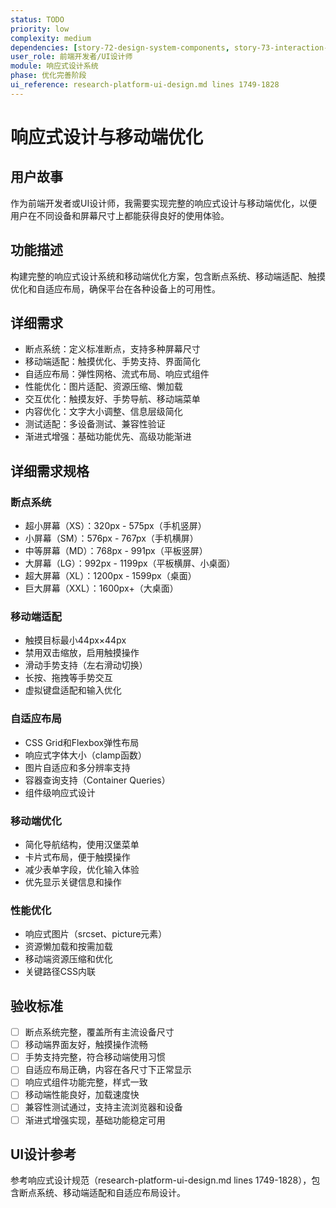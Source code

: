 ```yaml
---
status: TODO
priority: low
complexity: medium
dependencies: [story-72-design-system-components, story-73-interaction-patterns]
user_role: 前端开发者/UI设计师
module: 响应式设计系统
phase: 优化完善阶段
ui_reference: research-platform-ui-design.md lines 1749-1828
---
```


# 响应式设计与移动端优化

## 用户故事
作为前端开发者或UI设计师，我需要实现完整的响应式设计与移动端优化，以便用户在不同设备和屏幕尺寸上都能获得良好的使用体验。

## 功能描述
构建完整的响应式设计系统和移动端优化方案，包含断点系统、移动端适配、触摸优化和自适应布局，确保平台在各种设备上的可用性。

## 详细需求
- 断点系统：定义标准断点，支持多种屏幕尺寸
- 移动端适配：触摸优化、手势支持、界面简化
- 自适应布局：弹性网格、流式布局、响应式组件
- 性能优化：图片适配、资源压缩、懒加载
- 交互优化：触摸友好、手势导航、移动端菜单
- 内容优化：文字大小调整、信息层级简化
- 测试适配：多设备测试、兼容性验证
- 渐进式增强：基础功能优先、高级功能渐进

## 详细需求规格
### 断点系统
- 超小屏幕（XS）：320px - 575px（手机竖屏）
- 小屏幕（SM）：576px - 767px（手机横屏）
- 中等屏幕（MD）：768px - 991px（平板竖屏）
- 大屏幕（LG）：992px - 1199px（平板横屏、小桌面）
- 超大屏幕（XL）：1200px - 1599px（桌面）
- 巨大屏幕（XXL）：1600px+（大桌面）

### 移动端适配
- 触摸目标最小44px×44px
- 禁用双击缩放，启用触摸操作
- 滑动手势支持（左右滑动切换）
- 长按、拖拽等手势交互
- 虚拟键盘适配和输入优化

### 自适应布局
- CSS Grid和Flexbox弹性布局
- 响应式字体大小（clamp函数）
- 图片自适应和多分辨率支持
- 容器查询支持（Container Queries）
- 组件级响应式设计

### 移动端优化
- 简化导航结构，使用汉堡菜单
- 卡片式布局，便于触摸操作
- 减少表单字段，优化输入体验
- 优先显示关键信息和操作

### 性能优化
- 响应式图片（srcset、picture元素）
- 资源懒加载和按需加载
- 移动端资源压缩和优化
- 关键路径CSS内联

## 验收标准
- [ ] 断点系统完整，覆盖所有主流设备尺寸
- [ ] 移动端界面友好，触摸操作流畅
- [ ] 手势支持完整，符合移动端使用习惯
- [ ] 自适应布局正确，内容在各尺寸下正常显示
- [ ] 响应式组件功能完整，样式一致
- [ ] 移动端性能良好，加载速度快
- [ ] 兼容性测试通过，支持主流浏览器和设备
- [ ] 渐进式增强实现，基础功能稳定可用

## UI设计参考
参考响应式设计规范（research-platform-ui-design.md lines 1749-1828），包含断点系统、移动端适配和自适应布局设计。
